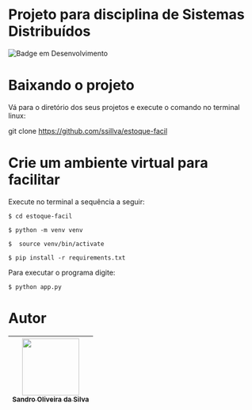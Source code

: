 # Projeto para disciplina de Sistemas Distribuídos

![Badge em Desenvolvimento](http://img.shields.io/static/v1?label=STATUS&message=EM%20DESENVOLVIMENTO&color=GREEN&style=for-the-badge)
# Baixando o projeto

Vá para o diretório dos seus projetos e execute o comando no terminal linux:

git clone https://github.com/ssillva/estoque-facil

# Crie um ambiente virtual para facilitar

Execute no terminal a sequência a seguir:
<div class="highlight"><pre><span></span><code>$<span class="w"> </span>cd<span class="w"> </span>estoque-facil
</code></pre></div>
<div class="highlight"><pre><span></span><code>$<span class="w"> </span>python -m venv venv
</code></pre></div>
<div class="highlight"><pre><span></span><code>$<span class="w"> </span> source venv/bin/activate</code></pre></div>
<div class="highlight"><pre><span></span><code>$<span class="w"> </span>pip<span class="w"> </span>install<span class="w"> </span>-r<span class="w"> </span>requirements.txt
</code></pre></div>

Para executar o programa digite:

<div class="highlight"><pre><span></span><code>$<span class="w"> </span>python app.py</code></pre></div>

# Autor
| [<img loading="lazy" src="https://avatars.githubusercontent.com/u/11522653?v=4" width=115><br><sub>Sandro Oliveira da Silva</sub>](https://github.com/ssillva) |
|:--------------------------------------------------------------------------------------------------------------------------------------------------------------------:|